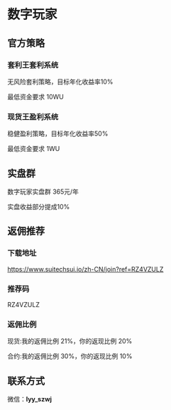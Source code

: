# 数字玩家

## 官方策略

### 套利王套利系统

无风险套利策略，目标年化收益率10%

最低资金要求 10WU



### 现货王盈利系统

稳健盈利策略，目标年化收益率50%

最低资金要求 1WU





## 实盘群

数字玩家实盘群 365元/年

实盘收益部分提成10%



## 返佣推荐

### 下载地址

https://www.suitechsui.io/zh-CN/join?ref=RZ4VZULZ

### 推荐码

RZ4VZULZ

### 返佣比例

现货:我的返佣比例 21%，你的返现比例 20%

合约:我的返佣比例 30%，你的返现比例 10%



## 联系方式

微信：**lyy_szwj** 







